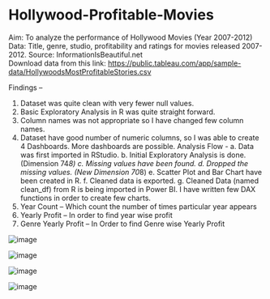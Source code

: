# Hollywood-Profitable-Movies
Aim: To analyze the performance of Hollywood Movies (Year 2007-2012)   
Data: Title, genre, studio, profitability and ratings for movies released 2007-2012. 
Source: InformationIsBeautiful.net  
Download data from this link:  https://public.tableau.com/app/sample-data/HollywoodsMostProfitableStories.csv

Findings – 
1. Dataset was quite clean with very fewer null values. 
2. Basic Exploratory Analysis in R was quite straight forward.
3. Column names was not appropriate so I have changed few column names.
4. Dataset have good number of numeric columns, so I was able to create 4 Dashboards. More dashboards are possible. 
Analysis Flow -
a.	Data was first imported in RStudio. 
b.	Initial Exploratory Analysis is done. (Dimension 74*8)
c.	Missing values have been found.
d.	Dropped the missing values. (New Dimension 70*8)
e.	Scatter Plot and Bar Chart have been created in R.
f.	Cleaned data is exported.
g.	Cleaned Data (named clean_df) from R is being imported in Power BI.
I have written few DAX functions in order to create few charts.
1.	Year Count – Which count the number of times particular year appears
2.	Yearly Profit – In order to find year wise profit 
3.	Genre Yearly Profit – In Order to find Genre wise Yearly Profit


![image](https://github.com/sapnakhandelwal/Hollywood-Profitable-Movies/assets/147053399/70ff84b8-82d1-47f3-b245-45e2264ce288)


![image](https://github.com/sapnakhandelwal/Hollywood-Profitable-Movies/assets/147053399/97c83eb0-e085-41e5-9037-2b610457855d)


![image](https://github.com/sapnakhandelwal/Hollywood-Profitable-Movies/assets/147053399/1c68c8f4-7a75-4557-8e42-97d02b125947)


![image](https://github.com/sapnakhandelwal/Hollywood-Profitable-Movies/assets/147053399/dbd89522-89e2-4f45-8387-f8650f0dc200)




